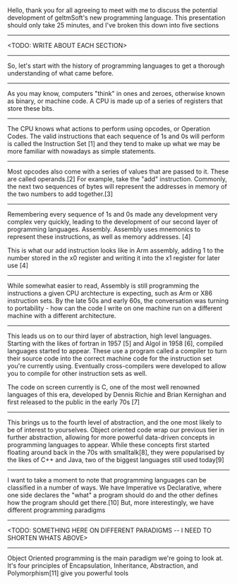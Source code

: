 Hello, thank you for all agreeing to meet with me to discuss the potential 
development of geltmSoft's new programming language. This presentation should
only take 25 minutes, and I've broken this down into five sections

---

<TODO: WRITE ABOUT EACH SECTION>

---

So, let's start with the history of programming languages to get a thorough 
understanding of what came before. 

---

As you may know, computers "think" in ones and zeroes, otherwise known as 
binary, or machine code. A CPU is made up of a series of registers that store 
these bits. 

---

The CPU knows what actions to perform using opcodes, or Operation Codes. The 
valid instructions that each sequence of 1s and 0s will perform is called the
Instruction Set [1] and they tend to make up what we may be more familiar with
nowadays as simple statements.

---

Most opcodes also come with a series of values that are passed to it. These
are called operands.[2] For example, take the "add" instruction. Commonly, the
next two sequences of bytes will represent the addresses in memory of the two
numbers to add together.[3]

---

Remembering every sequence of 1s and 0s made any development very complex very
quickly, leading to the development of our second layer of programming languages.
Assembly. Assembly uses mnemonics to represent these instructions, as well as
memory addresses. [4] 

This is what our add instruction looks like in Arm assembly, adding 1 to the
number stored in the x0 register and writing it into the x1 register for later
use [4]

---

While somewhat easier to read, Assembly is still programming the instructions
a given CPU archtecture is expecting, such as Arm or X86 instruction sets. By 
the late 50s and early 60s, the conversation was turning to portability - how
can the code I write on one machine run on a different machine with a different
architecture. 

---

This leads us on to our third layer of abstraction, high level languages. Starting
with the likes of fortran in 1957 [5] and Algol in 1958 [6], compiled languages
started to appear. These use a program called a compiler to turn their source
code into the correct machine code for the instruction set you're currently 
using. Eventually cross-compilers were developed to allow you to compile for
other instruction sets as well.

The code on screen currently is C, one of the most well renowned languages of
this era, developed by Dennis Richie and Brian Kernighan and first released to 
the public in the early 70s [7]

---

This brings us to the fourth level of abstraction, and the one most likely to
be of interest to yourselves. Object oriented code wrap our previous tier in 
further abstraction, allowing for more powerful data-driven concepts in 
programming languages to appear. While these concepts first started floating
around back in the 70s with smalltalk[8], they were popularised by the likes of
C++ and Java, two of the biggest languages still used today[9]

---

I want to take a moment to note that programming languages can be classified
in a number of ways. We have Imperative vs Declarative, where one side declares
the "what" a program should do and the other defines how the program should get
there.[10] But, more interestingly, we have different programming paradigms

---

<TODO: SOMETHING HERE ON DIFFERENT PARADIGMS -- I NEED TO SHORTEN WHATS ABOVE>

---

Object Oriented programming is the main paradigm we're going to look at. It's
four principles of Encapsulation, Inheritance, Abstraction, and Polymorphism[11]
give you powerful tools
